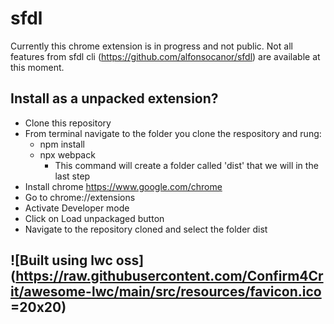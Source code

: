 # sfdl

Currently this chrome extension is in progress and not public. Not all features from sfdl cli (https://github.com/alfonsocanor/sfdl) are available at this moment.

## Install as a unpacked extension?

- Clone this repository
- From terminal navigate to the folder you clone the respository and rung:
	- npm install
	- npx webpack
		- This command will create a folder called 'dist' that we will in the last step
- Install chrome https://www.google.com/chrome
- Go to chrome://extensions
- Activate Developer mode
- Click on Load unpackaged button
- Navigate to the repository cloned and select the folder dist

## ![Built using lwc oss](https://raw.githubusercontent.com/Confirm4Crit/awesome-lwc/main/src/resources/favicon.ico =20x20)